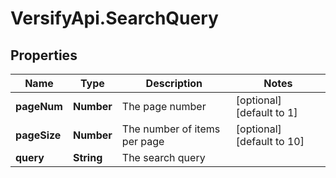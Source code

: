 # VersifyApi.SearchQuery

## Properties

Name | Type | Description | Notes
------------ | ------------- | ------------- | -------------
**pageNum** | **Number** | The page number | [optional] [default to 1]
**pageSize** | **Number** | The number of items per page | [optional] [default to 10]
**query** | **String** | The search query | 


